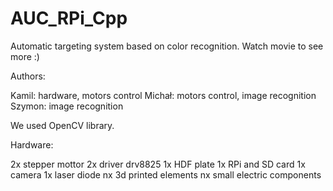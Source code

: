 # AUC_RPi_Cpp
Automatic targeting system based on color recognition. Watch movie to see more :) 

Authors:

Kamil: hardware, motors control
Michał: motors control, image recognition
Szymon: image recognition


We used OpenCV library.

Hardware:

2x stepper mottor
2x driver drv8825
1x HDF plate
1x RPi and SD card
1x camera
1x laser diode
nx 3d printed elements
nx small electric components

